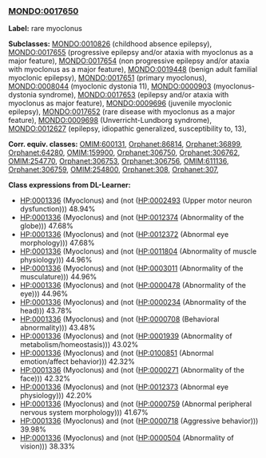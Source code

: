 
### [MONDO:0017650](http://purl.obolibrary.org/obo/MONDO_0017650)
**Label:** rare myoclonus

**Subclasses:** [MONDO:0010826](http://purl.obolibrary.org/obo/MONDO_0010826) (childhood absence epilepsy), [MONDO:0017655](http://purl.obolibrary.org/obo/MONDO_0017655) (progressive epilepsy and/or ataxia with myoclonus as a major feature), [MONDO:0017654](http://purl.obolibrary.org/obo/MONDO_0017654) (non progressive epilepsy and/or ataxia with myoclonus as a major feature), [MONDO:0019448](http://purl.obolibrary.org/obo/MONDO_0019448) (benign adult familial myoclonic epilepsy), [MONDO:0017651](http://purl.obolibrary.org/obo/MONDO_0017651) (primary myoclonus), [MONDO:0008044](http://purl.obolibrary.org/obo/MONDO_0008044) (myoclonic dystonia 11), [MONDO:0000903](http://purl.obolibrary.org/obo/MONDO_0000903) (myoclonus-dystonia syndrome), [MONDO:0017653](http://purl.obolibrary.org/obo/MONDO_0017653) (epilepsy and/or ataxia with myoclonus as major feature), [MONDO:0009696](http://purl.obolibrary.org/obo/MONDO_0009696) (juvenile myoclonic epilepsy), [MONDO:0017652](http://purl.obolibrary.org/obo/MONDO_0017652) (rare disease with myoclonus as a major feature), [MONDO:0009698](http://purl.obolibrary.org/obo/MONDO_0009698) (Unverricht-Lundborg syndrome), [MONDO:0012627](http://purl.obolibrary.org/obo/MONDO_0012627) (epilepsy, idiopathic generalized, susceptibility to, 13), 

**Corr. equiv. classes:** [OMIM:600131](http://purl.obolibrary.org/obo/OMIM_600131), [Orphanet:86814](http://www.orpha.net/ORDO/Orphanet_86814), [Orphanet:36899](http://www.orpha.net/ORDO/Orphanet_36899), [Orphanet:64280](http://www.orpha.net/ORDO/Orphanet_64280), [OMIM:159900](http://purl.obolibrary.org/obo/OMIM_159900), [Orphanet:306750](http://www.orpha.net/ORDO/Orphanet_306750), [Orphanet:306762](http://www.orpha.net/ORDO/Orphanet_306762), [OMIM:254770](http://purl.obolibrary.org/obo/OMIM_254770), [Orphanet:306753](http://www.orpha.net/ORDO/Orphanet_306753), [Orphanet:306756](http://www.orpha.net/ORDO/Orphanet_306756), [OMIM:611136](http://purl.obolibrary.org/obo/OMIM_611136), [Orphanet:306759](http://www.orpha.net/ORDO/Orphanet_306759), [OMIM:254800](http://purl.obolibrary.org/obo/OMIM_254800), [Orphanet:308](http://www.orpha.net/ORDO/Orphanet_308), [Orphanet:307](http://www.orpha.net/ORDO/Orphanet_307), 

**Class expressions from DL-Learner:**

- [HP:0001336](http://purl.obolibrary.org/obo/HP_0001336) (Myoclonus) and (not ([HP:0002493](http://purl.obolibrary.org/obo/HP_0002493) (Upper motor neuron dysfunction))) 48.94%
- [HP:0001336](http://purl.obolibrary.org/obo/HP_0001336) (Myoclonus) and (not ([HP:0012374](http://purl.obolibrary.org/obo/HP_0012374) (Abnormality of the globe))) 47.68%
- [HP:0001336](http://purl.obolibrary.org/obo/HP_0001336) (Myoclonus) and (not ([HP:0012372](http://purl.obolibrary.org/obo/HP_0012372) (Abnormal eye morphology))) 47.68%
- [HP:0001336](http://purl.obolibrary.org/obo/HP_0001336) (Myoclonus) and (not ([HP:0011804](http://purl.obolibrary.org/obo/HP_0011804) (Abnormality of muscle physiology))) 44.96%
- [HP:0001336](http://purl.obolibrary.org/obo/HP_0001336) (Myoclonus) and (not ([HP:0003011](http://purl.obolibrary.org/obo/HP_0003011) (Abnormality of the musculature))) 44.96%
- [HP:0001336](http://purl.obolibrary.org/obo/HP_0001336) (Myoclonus) and (not ([HP:0000478](http://purl.obolibrary.org/obo/HP_0000478) (Abnormality of the eye))) 44.96%
- [HP:0001336](http://purl.obolibrary.org/obo/HP_0001336) (Myoclonus) and (not ([HP:0000234](http://purl.obolibrary.org/obo/HP_0000234) (Abnormality of the head))) 43.78%
- [HP:0001336](http://purl.obolibrary.org/obo/HP_0001336) (Myoclonus) and (not ([HP:0000708](http://purl.obolibrary.org/obo/HP_0000708) (Behavioral abnormality))) 43.48%
- [HP:0001336](http://purl.obolibrary.org/obo/HP_0001336) (Myoclonus) and (not ([HP:0001939](http://purl.obolibrary.org/obo/HP_0001939) (Abnormality of metabolism/homeostasis))) 43.02%
- [HP:0001336](http://purl.obolibrary.org/obo/HP_0001336) (Myoclonus) and (not ([HP:0100851](http://purl.obolibrary.org/obo/HP_0100851) (Abnormal emotion/affect behavior))) 42.32%
- [HP:0001336](http://purl.obolibrary.org/obo/HP_0001336) (Myoclonus) and (not ([HP:0000271](http://purl.obolibrary.org/obo/HP_0000271) (Abnormality of the face))) 42.32%
- [HP:0001336](http://purl.obolibrary.org/obo/HP_0001336) (Myoclonus) and (not ([HP:0012373](http://purl.obolibrary.org/obo/HP_0012373) (Abnormal eye physiology))) 42.20%
- [HP:0001336](http://purl.obolibrary.org/obo/HP_0001336) (Myoclonus) and (not ([HP:0000759](http://purl.obolibrary.org/obo/HP_0000759) (Abnormal peripheral nervous system morphology))) 41.67%
- [HP:0001336](http://purl.obolibrary.org/obo/HP_0001336) (Myoclonus) and (not ([HP:0000718](http://purl.obolibrary.org/obo/HP_0000718) (Aggressive behavior))) 39.98%
- [HP:0001336](http://purl.obolibrary.org/obo/HP_0001336) (Myoclonus) and (not ([HP:0000504](http://purl.obolibrary.org/obo/HP_0000504) (Abnormality of vision))) 38.33%


